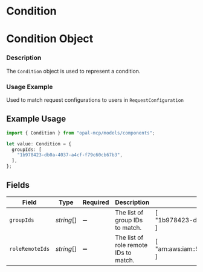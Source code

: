 # Condition

# Condition Object
### Description
The `Condition` object is used to represent a condition.

### Usage Example
Used to match request configurations to users in `RequestConfiguration`

## Example Usage

```typescript
import { Condition } from "opal-mcp/models/components";

let value: Condition = {
  groupIds: [
    "1b978423-db0a-4037-a4cf-f79c60cb67b3",
  ],
};
```

## Fields

| Field                                                    | Type                                                     | Required                                                 | Description                                              | Example                                                  |
| -------------------------------------------------------- | -------------------------------------------------------- | -------------------------------------------------------- | -------------------------------------------------------- | -------------------------------------------------------- |
| `groupIds`                                               | *string*[]                                               | :heavy_minus_sign:                                       | The list of group IDs to match.                          | [<br/>"1b978423-db0a-4037-a4cf-f79c60cb67b3"<br/>]       |
| `roleRemoteIds`                                          | *string*[]                                               | :heavy_minus_sign:                                       | The list of role remote IDs to match.                    | [<br/>"arn:aws:iam::590304332660:role/AdministratorAccess"<br/>] |